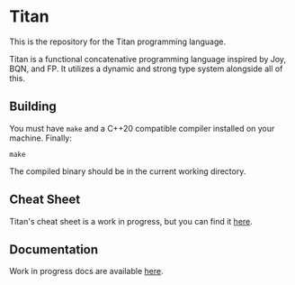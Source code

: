 # Titan
This is the repository for the Titan programming language.

Titan is a functional concatenative programming language inspired by Joy, BQN, and FP. It utilizes a dynamic and strong type system alongside all of this.

## Building
You must have `make` and a C++20 compatible compiler installed on your machine. Finally:

```
make
```

The compiled binary should be in the current working directory.

## Cheat Sheet
Titan's cheat sheet is a work in progress, but you can find it [here](docs/CHEATSHEET.md).

## Documentation
Work in progress docs are available [here](docs/HUB.md).